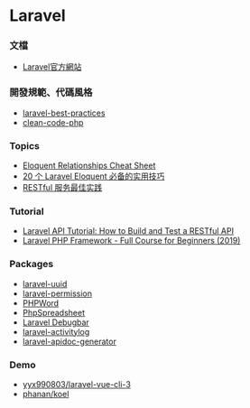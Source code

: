 <a name="#Laravel"></a>
# Laravel

<a name="#document"></a>
### 文檔
- [Laravel官方網站](https://laravel.com/)

<a name="#practice"></a>
### 開發規範、代碼風格
- [laravel-best-practices](https://github.com/alexeymezenin/laravel-best-practices)
- [clean-code-php](https://github.com/jupeter/clean-code-php)

<a name="#practice"></a>
### Topics
- [Eloquent Relationships Cheat Sheet](https://hackernoon.com/eloquent-relationships-cheat-sheet-5155498c209)
- [20 个 Laravel Eloquent 必备的实用技巧](https://learnku.com/laravel/t/9991/20-laravel-eloquent-necessary-practical-skills)
- [RESTful 服务最佳实践](https://www.cnblogs.com/jaxu/p/7908111.html)

<a name="#tutorial"></a>
### Tutorial
- [Laravel API Tutorial: How to Build and Test a RESTful API](https://www.toptal.com/laravel/restful-laravel-api-tutorial)
- [Laravel PHP Framework - Full Course for Beginners (2019)](https://www.youtube.com/watch?v=ImtZ5yENzgE)

<a name="Packages"></a>
### Packages
- [laravel-uuid](https://github.com/webpatser/laravel-uuid)
- [laravel-permission](https://github.com/spatie/laravel-permission)
- [PHPWord](https://github.com/PHPOffice/PHPWord)
- [PhpSpreadsheet](https://github.com/PHPOffice/PhpSpreadsheet)
- [Laravel Debugbar](https://github.com/barryvdh/laravel-debugbar)
- [laravel-activitylog](https://github.com/spatie/laravel-activitylog)
- [laravel-apidoc-generator](https://github.com/mpociot/laravel-apidoc-generator)

<a name="Demo"></a>
### Demo
- [yyx990803/laravel-vue-cli-3](https://github.com/yyx990803/laravel-vue-cli-3)
- [phanan/koel](https://github.com/phanan/koel)
